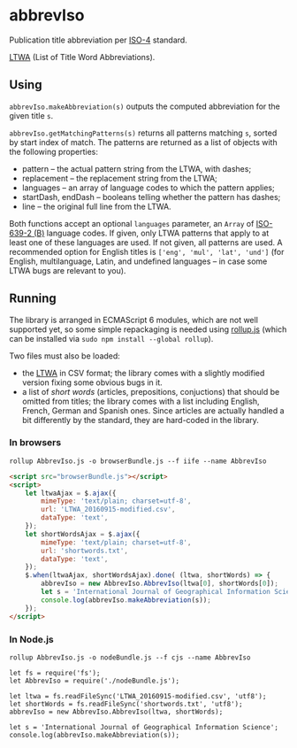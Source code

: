 # abbrevIso
Publication title abbreviation per [ISO-4](http://www.uai.cl/images/sitio/biblioteca/citas/ISO_4_1997en.pdf) standard.

[LTWA](http://www.issn.org/services/online-services/access-to-the-ltwa/) (List of Title Word Abbreviations).

## Using
`abbrevIso.makeAbbreviation(s)` outputs the computed abbreviation for the given title `s`.

`abbrevIso.getMatchingPatterns(s)` returns all patterns matching `s`, sorted by start index of match.
The patterns are returned as a list of objects with the following properties:
 * pattern – the actual pattern string from the LTWA, with dashes;
 * replacement – the replacement string from the LTWA;
 * languages – an array of language codes to which the pattern applies;
 * startDash, endDash – booleans telling whether the pattern has dashes;
 * line – the original full line from the LTWA.

Both functions accept an optional `languages` parameter, an `Array` of [ISO-639-2 (B)](https://www.loc.gov/standards/iso639-2/php/code_list.php) language codes. If given, only LTWA patterns that apply to at least one of these languages are used.
If not given, all patterns are used. A recommended option for English titles is `['eng', 'mul', 'lat', 'und']` (for English, multilanguage, Latin, and undefined languages – in case some LTWA bugs are relevant to you).

## Running
The library is arranged in ECMAScript 6 modules, which are not well supported yet, so some simple repackaging is needed using [rollup.js](https://rollupjs.org/) (which can be installed via `sudo npm install --global rollup`).

Two files must also be loaded:
* the [LTWA](http://www.issn.org/services/online-services/access-to-the-ltwa/) in CSV format; the library comes with a slightly modified version fixing some obvious bugs in it.
* a list of _short words_ (articles, prepositions, conjuctions) that should be omitted from titles; the library comes with a list including English, French, German and Spanish ones. Since articles are actually handled a bit differently by the standard, they are hard-coded in the library.

### In browsers
`rollup AbbrevIso.js -o browserBundle.js --f iife --name AbbrevIso`

```html
<script src="browserBundle.js"></script>
<script>
	let ltwaAjax = $.ajax({
		mimeType: 'text/plain; charset=utf-8',
		url: 'LTWA_20160915-modified.csv',
		dataType: 'text',
	});
	let shortWordsAjax = $.ajax({
		mimeType: 'text/plain; charset=utf-8',
		url: 'shortwords.txt',
		dataType: 'text',
	});
	$.when(ltwaAjax, shortWordsAjax).done( (ltwa, shortWords) => {
		abbrevIso = new AbbrevIso.AbbrevIso(ltwa[0], shortWords[0]);
		let s = 'International Journal of Geographical Information Science';
		console.log(abbrevIso.makeAbbreviation(s));
	});
</script>  
```

### In Node.js
`rollup AbbrevIso.js -o nodeBundle.js --f cjs --name AbbrevIso`


```node
let fs = require('fs');
let AbbrevIso = require('./nodeBundle.js');

let ltwa = fs.readFileSync('LTWA_20160915-modified.csv', 'utf8');
let shortWords = fs.readFileSync('shortwords.txt', 'utf8');
abbrevIso = new AbbrevIso.AbbrevIso(ltwa, shortWords);

let s = 'International Journal of Geographical Information Science';
console.log(abbrevIso.makeAbbreviation(s));
```

